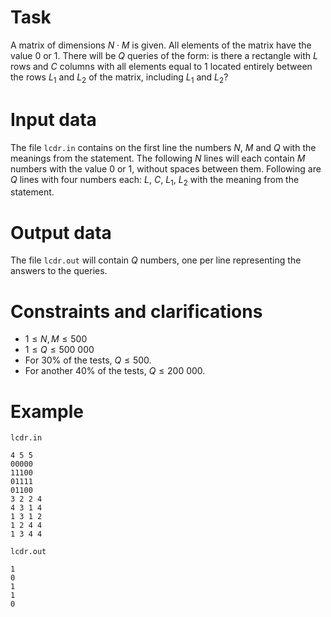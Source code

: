# Task

A matrix of dimensions $N \cdot M$ is given. All elements of the matrix have the value $0$ or $1$. There will be $Q$ queries of the form: is there a rectangle with $L$ rows and $C$ columns with all elements equal to $1$ located entirely between the rows $L_1$ and $L_2$ of the matrix, including $L_1$ and $L_2$?

# Input data

The file `lcdr.in` contains on the first line the numbers $N$, $M$ and $Q$ with the meanings from the statement. The following $N$ lines will each contain $M$ numbers with the value $0$ or $1$, without spaces between them. Following are $Q$ lines with four numbers each: $L$, $C$, $L_1$, $L_2$ with the meaning from the statement.

# Output data

The file `lcdr.out` will contain $Q$ numbers, one per line representing the answers to the queries.

# Constraints and clarifications

* $1 \leq N, M \leq 500$
* $1 \leq Q \leq 500\ 000$
* For $30\%$ of the tests, $Q \leq 500$.
* For another $40\%$ of the tests, $Q \leq 200\ 000$.

# Example

`lcdr.in`
```
4 5 5
00000
11100
01111
01100
3 2 2 4
4 3 1 4
1 3 1 2
1 2 4 4
1 3 4 4
```

`lcdr.out`
```
1
0
1
1
0
